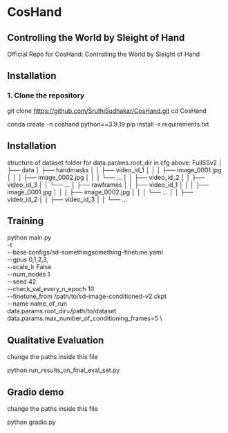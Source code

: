 # CosHand

## Controlling the World by Sleight of Hand
Official Repo for CosHand: Controlling the World by Sleight of Hand

## Installation
### 1. Clone the repository
git clone https://github.com/SruthiSudhakar/CosHand.git
cd CosHand

conda create -n coshand python==3.9.19
pip install -r requirements.txt

## Installation

structure of dataset folder for data.params.root_dir in cfg above:
FullSSv2
│
├── data
│   ├── handmasks
│   │   ├── video_id_1
│   │   │   ├── image_0001.jpg
│   │   │   ├── image_0002.jpg
│   │   │   └── ...
│   │   ├── video_id_2
│   │   ├── video_id_3
│   │   └── ...
│   ├── rawframes
│   │   ├── video_id_1
│   │   │   ├── image_0001.jpg
│   │   │   ├── image_0002.jpg
│   │   │   └── ...
│   │   ├── video_id_2
│   │   ├── video_id_3
│   │   └── ...

## Training

python main.py \
    -t \
    --base configs/sd-somethingsomething-finetune.yaml \
    --gpus 0,1,2,3, \
    --scale_lr False \
    --num_nodes 1 \
    --seed 42 \
    --check_val_every_n_epoch 10 \
    --finetune_from /path/to/sd-image-conditioned-v2.ckpt \
    --name name_of_run \
    data.params.root_dir=/path/to/dataset \
    data.params.max_number_of_conditioning_frames=5 \

## Qualitative Evaluation
change the paths inside this file

python run_results_on_final_eval_set.py

## Gradio demo
change the paths inside this file

python gradio.py
